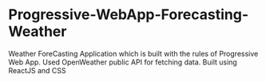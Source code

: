 # Progressive-WebApp-Forecasting-Weather

Weather ForeCasting Application which is built with the rules of Progressive Web App.
Used OpenWeather public API for fetching data.
Built using ReactJS and CSS
